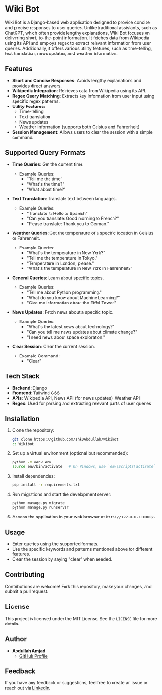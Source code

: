 # Wiki Bot

Wiki Bot is a Django-based web application designed to provide concise and precise responses to user queries. Unlike traditional assistants, such as ChatGPT, which often provide lengthy explanations, Wiki Bot focuses on delivering short, to-the-point information. It fetches data from Wikipedia using its API and employs regex to extract relevant information from user queries. Additionally, it offers various utility features, such as time-telling, text translation, news updates, and weather information.

## Features

- **Short and Concise Responses**: Avoids lengthy explanations and provides direct answers.
- **Wikipedia Integration**: Retrieves data from Wikipedia using its API.
- **Regex Query Matching**: Extracts key information from user input using specific regex patterns.
- **Utility Features**:
  - Time-telling
  - Text translation
  - News updates
  - Weather information (supports both Celsius and Fahrenheit)
- **Session Management**: Allows users to clear the session with a simple command.

## Supported Query Formats

- **Time Queries**: Get the current time.
  - Example Queries:
    - "Tell me the time"
    - "What's the time?"
    - "What about time?"

- **Text Translation**: Translate text between languages.
  - Example Queries:
    - "Translate it: Hello to Spanish"
    - "Can you translate: Good morning to French?"
    - "Please translate: Thank you to German."

- **Weather Queries**: Get the temperature of a specific location in Celsius or Fahrenheit.
  - Example Queries:
    - "What's the temperature in New York?"
    - "Tell me the temperature in Tokyo."
    - "Temperature in London, please."
    - "What's the temperature in New York in Fahrenheit?"

- **General Queries**: Learn about specific topics.
  - Example Queries:
    - "Tell me about Python programming."
    - "What do you know about Machine Learning?"
    - "Give me information about the Eiffel Tower."

- **News Updates**: Fetch news about a specific topic.
  - Example Queries:
    - "What's the latest news about technology?"
    - "Can you tell me news updates about climate change?"
    - "I need news about space exploration."

- **Clear Session**: Clear the current session.
  - Example Command:
    - "Clear"

## Tech Stack

- **Backend**: Django
- **Frontend**: Tailwind CSS
- **APIs**: Wikipedia API, News API (for news updates), Weather API
- **Regex**: Used for parsing and extracting relevant parts of user queries

## Installation

1. Clone the repository:
   ```bash
   git clone https://github.com/shk0Abdullah/Wikibot
   cd Wikibot
   ```

2. Set up a virtual environment (optional but recommended):
   ```bash
   python -m venv env
   source env/bin/activate   # On Windows, use `env\Scripts\activate`
   ```

3. Install dependencies:
   ```bash
   pip install -r requirements.txt
   ```

4. Run migrations and start the development server:
   ```bash
   python manage.py migrate
   python manage.py runserver
   ```

5. Access the application in your web browser at `http://127.0.0.1:8000/`.

## Usage

- Enter queries using the supported formats.
- Use the specific keywords and patterns mentioned above for different features.
- Clear the session by saying "clear" when needed.

## Contributing

Contributions are welcome! Fork this repository, make your changes, and submit a pull request.

## License

This project is licensed under the MIT License. See the `LICENSE` file for more details.

## Author

- **Abdullah Amjad**
  - [GitHub Profile](https://github.com/shk0Abdullah)

## Feedback

If you have any feedback or suggestions, feel free to create an issue or reach out via [LinkedIn](https://www.linkedin.com/in/abdullah-amjad-a86206298/).
